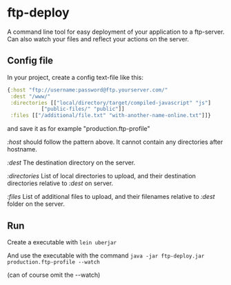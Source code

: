 # ftp-deploy

A command line tool for easy deployment of your application to a
ftp-server. Can also watch your files and reflect your actions on the
server.

## Config file

In your project, create a config text-file like this:

```clojure
{:host "ftp://username:password@ftp.yourserver.com/"
 :dest "/www/"
 :directories [["local/directory/target/compiled-javascript" "js"]
 	       ["public-files/" "public"]]
 :files [["/additional/file.txt" "with-another-name-online.txt"]]}
```

and save it as for example "production.ftp-profile"

*:host* should follow the pattern above. It cannot contain any directories
after hostname.

*:dest* The destination directory on the server.

*:directories* List of local directories to upload, and their destination
directories relative to *:dest* on server.

*:files* List of additional files to upload, and their filenames relative to
*:dest* folder on the server.


## Run

Create a executable with `lein uberjar`

And use the executable with the command `java -jar ftp-deploy.jar production.ftp-profile --watch`

(can of course omit the --watch)